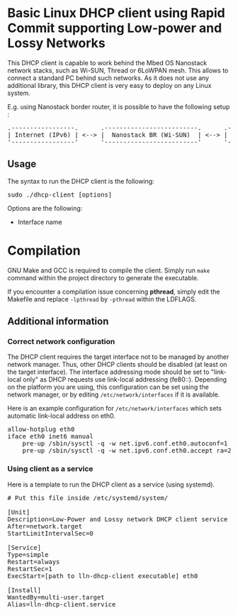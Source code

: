 Basic Linux DHCP client using Rapid Commit supporting Low-power and Lossy Networks
===========

This DHCP client is capable to work behind the Mbed OS Nanostack network stacks, such as Wi-SUN, Thread
or 6LoWPAN mesh. This allows to connect a standard PC behind such networks. As it does not use any
additional library, this DHCP client is very easy to deploy on any Linux system.

E.g. using Nanostack border router, it is possible to have the following setup :

<pre style="text-align:center">
.-----------------.      .-------------------------.      .------------------------.      .---------.
| Internet (IPv6) | <--> |  Nanostack BR (Wi-SUN)  | <--> |  Modified Router Node  | <--> |  Linux  |
'-----------------'      '-------------------------'      '------------------------'      '---------'
</pre>



## Usage

The syntax to run the DHCP client is the following:

<pre>
sudo ./dhcp-client [options]
</pre>

Options are the following:

- Interface name

# Compilation

GNU Make and GCC is required to compile the client. Simply run `make` command within the project directory to generate the executable.

If you encounter a compilation issue concerning **pthread**, simply edit the Makefile and replace `-lpthread` by `-pthread` within the LDFLAGS.

## Additional information
### Correct network configuration

The DHCP client requires the target interface not to be managed by another network manager. Thus, other DHCP
clients should be disabled (at least on the target interface). The interface addressing mode should be set to
"link-local only" as DHCP requests use link-local addressing (fe80::). Depending on the platform you are using,
this configuration can be set using the network manager, or by editing `/etc/network/interfaces` if it is available.

Here is an example configuration for `/etc/network/interfaces` which sets automatic link-local address on eth0.

<pre>
allow-hotplug eth0
iface eth0 inet6 manual
	pre-up /sbin/sysctl -q -w net.ipv6.conf.eth0.autoconf=1
	pre-up /sbin/sysctl -q -w net.ipv6.conf.eth0.accept_ra=2
</pre>

### Using client as a service

Here is a template to run the DHCP client as a service (using systemd).

<pre>
# Put this file inside /etc/systemd/system/

[Unit]
Description=Low-Power and Lossy network DHCP client service
After=network.target
StartLimitIntervalSec=0

[Service]
Type=simple
Restart=always
RestartSec=1
ExecStart=[path to lln-dhcp-client executable] eth0

[Install]
WantedBy=multi-user.target
Alias=lln-dhcp-client.service
</pre>
